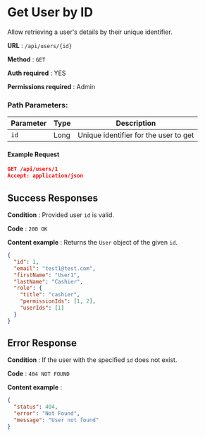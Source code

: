 # Get User by ID

Allow retrieving a user's details by their unique identifier.

**URL** : `/api/users/{id}`

**Method** : `GET`

**Auth required** : YES

**Permissions required** : Admin

### Path Parameters:

| Parameter | Type | Description                           |
| --------- | ---- | ------------------------------------- |
| `id`      | Long | Unique identifier for the user to get |

#### Example Request

```json
GET /api/users/1
Accept: application/json
```

## Success Responses

**Condition** : Provided user `id` is valid.

**Code** : `200 OK`

**Content example** : Returns the `User` object of the given `id`.

```json
{
  "id": 1,
  "email": "test1@test.com",
  "firstName": "User1",
  "lastName": "Cashier",
  "role": {
    "title": "cashier",
    "permissionIds": [1, 2],
    "userIds": [1]
  }
}
```

## Error Response

**Condition** : If the user with the specified `id` does not exist.

**Code** : `404 NOT FOUND`

**Content example** :

```json
{
  "status": 404,
  "error": "Not Found",
  "message": "User not found"
}
```
